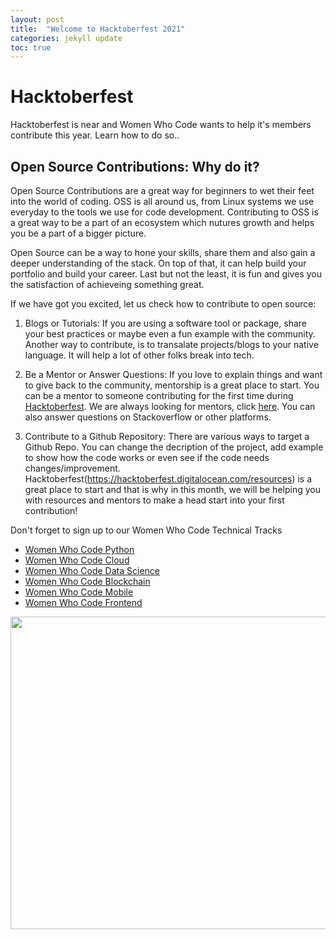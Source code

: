 ```yaml
---
layout: post
title:  "Welcome to Hacktoberfest 2021"
categories: jekyll update
toc: true
---
```

# Hacktoberfest
Hacktoberfest is near and Women Who Code wants to help it's members contribute this year. Learn how to do so..


## Open Source Contributions: Why do it?
Open Source Contributions are a great way for beginners to wet their feet into the world of coding. 
OSS is all around us, from Linux systems we use everyday to the tools we use for code development. 
Contributing to OSS is a great way to be a part of an ecosystem which nutures growth and helps you be a part of a bigger picture. 

Open Source can be a way to hone your skills, share them and also gain a deeper understanding of the stack. On top of that, it can help build your portfolio and build your career. Last but not the least, it is fun and gives you the satisfaction of achieveing something great.

If we have got you excited, let us check how to contribute to open source:

1. Blogs or Tutorials: If you are using a software tool or package, share your best practices or maybe even a fun example with the community. Another way to contribute, is to transalate projects/blogs to your native language. It will help a lot of other folks break into tech.

2. Be a Mentor or Answer Questions: If you love to explain things and want to give back to the community, mentorship is a great place to start. You can be a mentor to someone contributing for the first time during [Hacktoberfest](https://hacktoberfest.digitalocean.com/). We are always looking for mentors, click [here](https://forms.gle/hP8WzDH4KKHsz1S87). You can also answer questions on Stackoverflow or other platforms. 

3. Contribute to a Github Repository: There are various ways to target a Github Repo. You can change the decription of the project, add example to show how the code works or even see if the code needs changes/improvement. Hacktoberfest(https://hacktoberfest.digitalocean.com/resources) is a great place to start and that is why in this month, we will be helping you with resources and mentors to make a head start into your first contribution! 

Don't forget to sign up to our Women Who Code Technical Tracks
  - [Women Who Code Python](https://www.womenwhocode.com/python)
  - [Women Who Code Cloud](https://www.womenwhocode.com/cloud)
  - [Women Who Code Data Science](https://www.womenwhocode.com/datascience)
  - [Women Who Code Blockchain](https://www.womenwhocode.com/blockchain)
  - [Women Who Code Mobile](https://www.womenwhocode.com/mobile)
  - [Women Who Code Frontend](https://www.womenwhocode.com/frontend)

  <img src="{{site.baseurl}}/img/mainblog.png" width='1000' height='500'>
